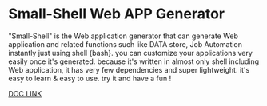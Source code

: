 # Small-Shell Web APP Generator
"Small-Shell" is the Web application generator that can generate Web application and related functions such like DATA store, Job Automation instantly just using shell {bash}. you can customize your applications very easily once it's generated. because it's written in almost only shell including Web application, it has very few dependencies and super lightweight. it's easy to learn & easy to use. try it and have a fun !

 [DOC LINK](https://www.small-shell.org) 

